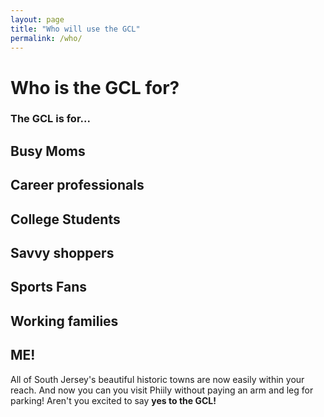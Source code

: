 ```yaml
---
layout: page
title: "Who will use the GCL"
permalink: /who/
---
```

# Who is the GCL for?

### The GCL is for...

## Busy Moms

## Career professionals

## College Students

## Savvy shoppers

## Sports Fans

## Working families

## ME!

All of South Jersey's beautiful historic towns are now easily within your reach. And now you can you visit Phiily without paying an arm and leg for parking! Aren't you excited to say **yes to the GCL!**

